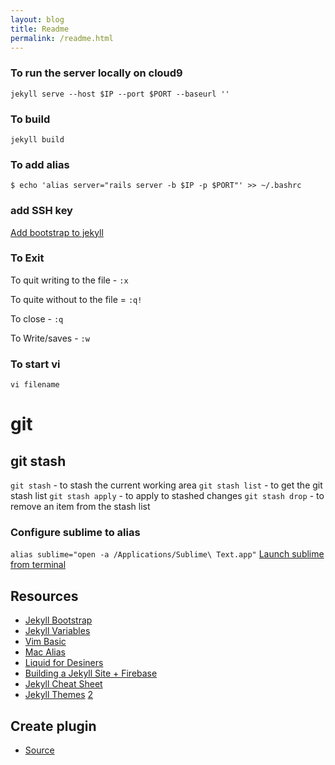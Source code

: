 ```yaml
---
layout: blog
title: Readme
permalink: /readme.html
---
```

### To run the server locally on cloud9
` jekyll serve --host $IP --port $PORT --baseurl '' `


### To build
` jekyll build `


### To add alias
`$ echo 'alias server="rails server -b $IP -p $PORT"' >> ~/.bashrc`


### add SSH key
[Add bootstrap to jekyll](http://stackoverflow.com/questions/28733425/adding-bootstrap-to-jekyll)


### To Exit
To quit writing to the file - `:x`

To quite without to the file = `:q!`

To close - `:q`

To Write/saves - `:w`

### To start vi
` vi filename `


# git

## git stash
`git stash` - to stash the current working area
`git stash list` - to get the git stash list
`git stash apply` - to apply to stashed changes
`git stash drop` - to remove an item from the stash list

### Configure sublime to alias
`alias sublime="open -a /Applications/Sublime\ Text.app"`
[Launch sublime from terminal](http://ashleynolan.co.uk/blog/launching-sublime-from-the-terminal)


## Resources
* [Jekyll Bootstrap](https://github.com/plusjade/jekyll-bootstrap)
* [Jekyll Variables](https://jekyllrb.com/docs/variables/)
* [Vim Basic](https://www.cs.colostate.edu/helpdocs/vi.html)
* [Mac Alias](http://www.techradar.com/us/how-to/computing/apple/terminal-101-creating-aliases-for-commands-1305638)
* [Liquid for Desiners](https://github.com/Shopify/liquid/wiki/Liquid-for-Designers)
* [Building a Jekyll Site + Firebase](https://css-tricks.com/building-a-jekyll-site-part-1-of-3/)
* [Jekyll Cheat Sheet](http://cheat.jekyll.tips/)
* [Jekyll Themes](http://jekyllthemes.io/) [2](https://mademistakes.com/work/jekyll-themes/)

## Create plugin
* [Source](https://tuananh.org/2014/08/04/writing-your-first-jekyll-plugin/)
